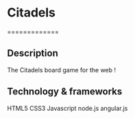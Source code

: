 # Citadels
=============

## Description
The Citadels board game for the web !

## Technology & frameworks
HTML5
CSS3
Javascript
node.js
angular.js


